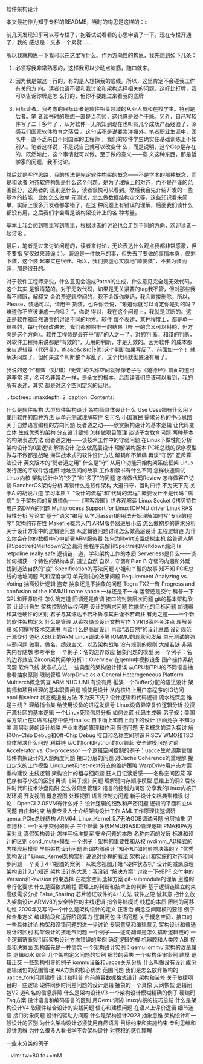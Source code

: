    

软件架构设计

本文最初作为知乎专栏的README，当时的构思是这样的：::

  前几天发现知乎可以写专栏了，抱着试试看看的心思申请了一下。现在专栏开通了，我的
  感想是：又多一个累赘……

  所以我就构思一下我可以在这里写什么。作为方向性的构思，我先想到如下几条：

  1. 必须写我非常熟悉的，这样我可以少动点脑筋，随口就来。

  2. 因为我是做这一行的，有的是人想探我的底线。所以，这里肯定不会碰我工作有关的方
  向。读者也请不要和我讨论和架构选择相关的问题。这好比打牌，我可以告诉你牌是怎
  么打的，但你不要跑过来看我的底牌

  3. 目标读者。我考虑的目标读者是软件相关领域的从业人员和在校学生。特别是后者。笔
  者读书时的理想一直是当老师，这也算是过个干瘾。另外，自己写软件写了二十多年了
  ，从对软件一无所知到现在也叫有几个成功产品经验了，深感我们国家软件教育之落后
  。这句话不是说要崇洋媚外。笔者职业生涯中，团队中一直不乏来自不同国家的工程师
  ，我们的软件学生确实在基础训练上不如别人。笔者这样说，不是说自己就可以改变什
  么，而是说明，这个Gap是存在的，既然如此，这个事情就可以做。至于做的意义——意
  义这种东西，那是哲学家的问题，我不讨论。

  然后就是写作思路，我的想法是先定软件构架的概念——不是学术的那种概念，而是和读者
  对齐软件构架是什么这个问题。是为了理解上的对齐，而不是严谨的范围区分，这两者的
  区别是什么，读者很快可以看到。然后我会先介绍开发的一些基本的技能，比如怎么做单
  元测试，怎么做数据结构定义等。这些知识看来简单，实际上很多开发者都学错了，在这
  种问题上有错误的理解，后面我们谈什么都没有用，之后我们才会看是谈构架设计上的各
  种考量。

  基本上我会想到哪里写到哪里，根据读者的讨论也会走到不同的方向，欢迎读者一起讨论
  。

  最后，笔者是过来讨论问题的，读者来讨论，无论表达什么观点我都非常感激，但不要指
  望仅过来装逼：）。装逼是一件快乐的事，但失去了要做的事情本身，仅剩下装，这个装
  起来实在很丑。所以，我们要虚心实腹地“顺便装”，不要为装而装，那是很丑的。

  对于软件工程师来说，什么意见会造成Patch的生成，什么意见完全是无效代码，这个其实
  是很清楚的。对于无效代码，如果是无关紧要的tag我不管，但对那些我看不顺眼，解释又
  会浪费逻辑空间的，我不会跟你废话，我会直接删除，所以，Please，装逼可以，请用干
  货装。也许你会说，“难道你就可以肯定你是对的吗？难道你不应该谦虚一点吗？ ”，你说
  得对，我在这个问题上，我就是武断的。这正是软件和自然语言的讨论不同的地方。软件
  每个表述，某种程度上，都是单一结果的，每行代码改进去，我们都预期唯一的结果（唯
  一的含义可以斟酌，但方向是这个方向）。软件工程师是最在乎“断”的人之一了。对的判
  断，和错的判断，对软件工程师来说都是“有效的”，无用的判断，才是无效的。因为软件
  的成本都来自逻辑量（代码量），if(a&b&c&(d|e|f))这个判断如果写反了，前面加一个！
  就解决问题了，但如果这个判断整个写乱了，这个代码就彻底没有用了。
  
  我说的这个“有效（对/错）/无效”的名称空间就好像老子写《道德经》前面的道可道非常
  道，名可名非常名一样，是全文的根本。后面读者们应该可以看到，我的所有表述，其实
  都是对这个空间定义的证明。

.. toctree::
  :maxdepth: 2
  :caption: Contents:

  什么是软件架构
  大型软件架构设计
  架构师具体设计什么
  Use Case图有什么用？
  使用软件的四种方法
  从单元测试理解软件
  名可名
  小国寡民
  需求分析的中心思路
  关于自然语言编程的方向问题
  反者道之动——欣赏架构设计的基本逻辑
  让代码变立体
  生成优秀的架构
  分支设计要领
  怎样做项目管理
  谈谈子女教育问题
  两种基本的构架表述方法
  弱者道之用——谈技术工作中的守弱问题
  在Linux下做性能分析
  架构设计的0层逻辑
  解耦设计
  怎么做高层设计
  理解架构版本
  PCIE总线的保序模型
  做与不做都是战略
  海洋战术式的软件设计方法
  解耦和不解耦
  再谈“守弱”
  互斥算法设计
  英文版本的“弱者道之用”
  什么是“守”
  从用户功能开始构架系统框架
  Linux发行版的库软件包组织
  地址空间的故事
  工作和读书有什么不同
  怎样快速调试Linux内核
  架构设计中的“少了”和“多了”的问题
  怎样做代码Review
  怎样做客户访谈
  RancherOS架构分析
  再谈什么是软件架构
  大道曰守，当时曰行
  不为天下先
  关于AI的胡说八道
  学习本质？
  “设计的流程”和“代码的流程”
  概要设计不是代码
  “病病”
  关于架构师的爱恨情仇——《黑客帝国》世界观解读
  Linux Socket 0拷贝特性
  用户态DMA的问题
  Multiprocess Support for Linux IOMMU driver
  Linux RAS特性分析
  写论文
  基于“语义”编程
  从学习assert的用法开始理解如何写“专业的程序”
  架构的存在性
  Makefile概念入门
  ARM服务器进展小结
  怎么做初步的需求分析
  关于设计方案中的逻辑链问题
  从逻辑链问题讨论怎么做高层设计
  工程逻辑链
  为什么你会在你的数据中心中部署ARM服务器
  如何为libvirt设置虚拟主机
  给普通人解释Spectre和Meltdown安全漏洞
  给程序员解释Spectre和Meltdown漏洞
  Is retpoline really safe
  逻辑链，道，学和架构工作的本质
  Serverless是什么——谈如何捕获一个特性的架构本质
  道法自然
  自然，守弱和Plan B
  守弱的内涵和外延
  找到道法自然的“度”
  Specification的写法问题
  小姐和丫鬟的故事
  知不知
  PCIE总线的地址问题
  气和深度学习
  单元测试的效果问题
  Requirement Analyzing vs. Voting
  抽离设计逻辑
  盗夸
  抽象还是不抽象的问题
  Tegra TX2一瞥
  Progress and confusion of the IOMMU name space
  一样还是不一样
  运营还是交付
  科普一下GPL和开源软件
  怎么确定道
  回调还是直调
  接口的封装层次问题
  git的基本架构欣赏
  让设计自生
  架构控制的从权问题
  设计的需求问题
  性能优化的目标问题
  加速器和其他硬件的区别
  君子与其练达不若朴鲁与其曲谨不若疏狂
  有无之道——一个新的软件架构定义
  什么是管理
  从香农熵谈设计文档写作
  YVR18资料关注点
  理解关联
  如何撰写技术交底书
  再谈什么是高层设计
  再谈“法自然”的设计思路
  设计规范
  开源交付
  道纪
  X86上的ARM Linux调试环境
  IOMMU的现状和发展
  单元测试的强与弱问题
  做事，做名，绩效主义，以及架构战略
  没有规则的规则
  大成若缺
  非易失内存随想
  参考平台
  一个例子：名的边界效应
  抽象问题的模型
  另一个例子：名的边界效应
  Zircon架构简单分析1：Overview
  在qemu中模拟设备
  国产操作系统问题
  软件飞线
  状态机方法
  一些典型的架构设计错误
  从CPU和TPU的不同语言抽象看抽象原则
  限制管理
  WarpDrive as a General Heterogeneous Platform
  Multiarch概念调查
  ARM NUC
  UML有没有用
  推演一个Buffer分配的语法设计
  架构师和项目经理的基本职责问题
  锁使用设计
  从内核终止用户态程序的IO访问
  epoll和select
  状态机退出方法
  不为天下先2
  设计逻辑和代码逻辑
  流水线深度
  谁是主线？
  理解指令集
  给使用设备的进程发信号
  Linux设备异常复位逻辑分析
  投资开源社区的基本逻辑
  一个Linux死锁信息分析
  如何说谎
  代码生成器
  弟子规：美国军方禁止在C语言程序中使用malloc
  自下而上和自上而下的设计
  正面竞争
  不知为美
  高层封装的设计战略
  产业生态的原理和作用
  弯道问题
  无名概念的深入探讨
  解释On-Chip Debug和Off-Chip Debug
  接口和名称空间辨识
  RISCV WMO和TSO具体解决什么问题
  利益链
  从C的for和Python的for聊起
  安全建模问题讨论
  Accelerator vs. Co-processor
  一个逻辑空间控制的例子：uacce生命周期管理
  软件构架设计的入题角度问题
  接口分层的问题
  对Cache Coherence的重理解
  接口定义的工作模型
  Linux_net和net-next分支的维护策略
  WarpDrive用户态方案重构建议
  主线逻辑
  架构设计的粗与细问题
  狂人日记读后感——名称空间囚笼
  写程序和写小说的区别
  再谈《弟子规》问题
  理解弱内存顺序模型
  思维上的洞2
  后软件时代和技术沙盘陷阱
  怎么做项目管理2
  语言的控制力问题
  分享我的Linux内核开发环境
  开发视图
  概念视图
  处理视图
  语言控制力问题
  新手设计文档典型错误
  讨论：OpenCL2.0SVM有什么好？
  设计逻辑的细致和严密问题
  逻辑的平面和立体问题
  自由和约束
  给非专业人士介绍架构设计工作
  AML工作原理快速调研
  qemu_PCIe总线结构
  ARM64_Linux_Kernel_5.7无法GDB调试问题
  分层抽象
  见素抱朴：一个关于交付的例子
  三个锦囊
  多核MMU和ASID管理逻辑
  PMA和PA方案对比
  真假架构设计
  怎样写标准提案
  安全问题的本质
  名称内涵的发展
  标准和设计的区别
  cond_mutex模型
  一个例子：架构的重要性和从权
  nvdimm_AD模式的内核应用模型
  早期架构设计问题
  所谓内部设计
  “知不知”如何影响决策的？
  “优秀架构设计”
  Linux_Kernel架构赏析
  说说对协程的看法
  架构设计和实施的对齐和同步问题
  一个关于4+1视图的案例：从概念视图开始
  “硬件状态机”
  设计的减熵原理
  架构设计入门知识
  架构设计的大忌：我没错
  “解决方案”
  讨论一下eBPF
  交付中的Version和Revision
  约束选择
  在概念空间选择方案
  git-submodule的理解
  思维的串行化要求
  什么是函数式编程
  管理上的判断和技术上的判断
  基于逻辑链建立约束
  高级需求分析
  False_Sharing
  芯片验证软件的4+1方法
  软件之硬
  诚其意
  把什么放入架构设计
  ARMv8的安全特性的主线逻辑
  指令寻址模式
  线程的本质
  限制的可移动性
  2020年又写的一个什么是架构设计的定义
  正善治
  概念空间建模的要领
  例子和全集定义
  编译阶段和运行阶段算力
  逻辑闭包
  主语问题
  关于概念空间，接口的一些具体讨论
  构架和没错问题的进一步讨论
  专家意见和编辑意见
  架构设计和普通设计的区别
  构架设计的接地气问题
  一个例子——逐句翻译是怎么掐断逻辑链的
  一个逻辑链断裂引起架构设计方向错误的实例
  确定逻辑的根
  机器腔和人类腔
  ABI
  视图和决策面
  架构首先是一种信念
  一个架构设计实例：qemu iommu
  架构的改革属性
  逻辑如水
  综合
  几个架构定义问题的实例
  细节的丢失
  一个架构评审案例
  建模
  逻辑正交
  一些架构引导的例子
  iommu设备和uacce关系分析
  什么叫做没有设计成份
  逻辑闭包的范围管理
  AIA方案的核心优势
  范围问题
  我们是怎么放弃架构的
  uacce_fork问题建模
  设计和科普
  向前兼容数据格式设计
  架构和装修
  关于敏捷项目的一些逻辑
  硬件同步时间差问题的设计逻辑
  抽象的一个具像
  天网恢恢
  逻辑闭包V2
  道和名的信息屏障
  什么是架构设计V3
  一个架构设计模糊精确的例子
  硬编码Tag方案
  设计语言和编码语言的区别
  用Qemu调试Linux内核的技巧总结
  什么是架构设计V4
  软硬件结合设计的实践问题
  信心和建模问题
  在语义上评价逻辑
  细节迷信
  接口对象问题
  设计的驱动力问题
  什么是架构设计2023
  抽象思维
  架构设计和一般设计的区别
  为什么架构设计必须使用自然语言
  目标约束和实施约束
  专利思维和设计思维
  为什么很多人看书学不会架构设计
  对卷积的感性理解

  一些未分类的例子

.. vim: tw=80 fo+=mM
